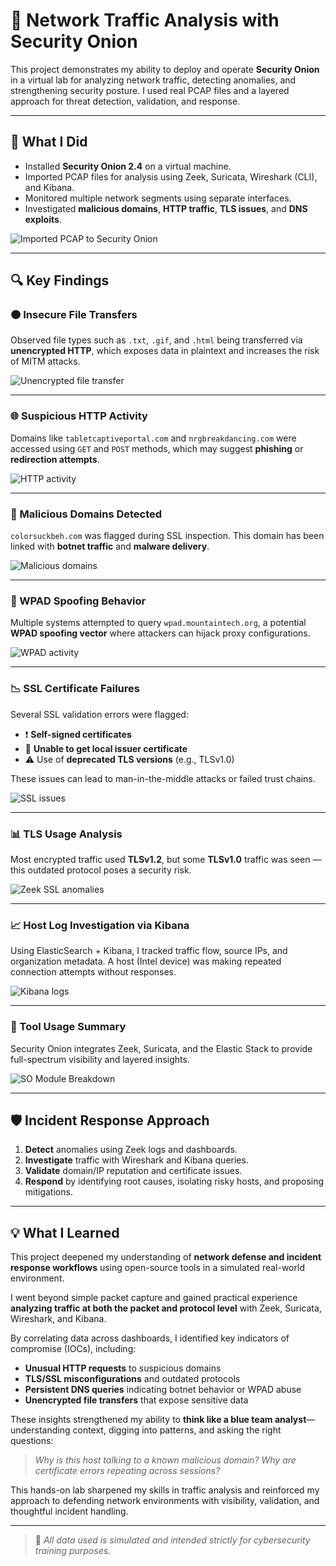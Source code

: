 # 🧅 Network Traffic Analysis with Security Onion

This project demonstrates my ability to deploy and operate **Security Onion** in a virtual lab for analyzing network traffic, detecting anomalies, and strengthening security posture. I used real PCAP files and a layered approach for threat detection, validation, and response.

---

## 📌 What I Did

- Installed **Security Onion 2.4** on a virtual machine.
- Imported PCAP files for analysis using Zeek, Suricata, Wireshark (CLI), and Kibana.
- Monitored multiple network segments using separate interfaces.
- Investigated **malicious domains**, **HTTP traffic**, **TLS issues**, and **DNS exploits**.

![Imported PCAP to Security Onion](./imported%20pcap%20to%20security%20onion.png)

---

## 🔍 Key Findings

### 🟠 Insecure File Transfers
Observed file types such as `.txt`, `.gif`, and `.html` being transferred via **unencrypted HTTP**, which exposes data in plaintext and increases the risk of MITM attacks.

![Unencrypted file transfer](./Files%20transfer%20in%20the%20clear.png)

---

### 🌐 Suspicious HTTP Activity
Domains like `tabletcaptiveportal.com` and `nrgbreakdancing.com` were accessed using `GET` and `POST` methods, which may suggest **phishing** or **redirection attempts**.

![HTTP activity](./HTTP%20attemp%20for%20insecure%20connection.png)

---

### 🧅 Malicious Domains Detected
`colorsuckbeh.com` was flagged during SSL inspection. This domain has been linked with **botnet traffic** and **malware delivery**.

![Malicious domains](./Malicious%20domains%20.png)

---

### 🛑 WPAD Spoofing Behavior
Multiple systems attempted to query `wpad.mountaintech.org`, a potential **WPAD spoofing vector** where attackers can hijack proxy configurations.

![WPAD activity](./wpad.png)

---

### 📉 SSL Certificate Failures
Several SSL validation errors were flagged:
- ❗ **Self-signed certificates**
- 🚫 **Unable to get local issuer certificate**
- ⚠️ Use of **deprecated TLS versions** (e.g., TLSv1.0)

These issues can lead to man-in-the-middle attacks or failed trust chains.

![SSL issues](./SSL%20invalid.png)

---

### 📊 TLS Usage Analysis
Most encrypted traffic used **TLSv1.2**, but some **TLSv1.0** traffic was seen — this outdated protocol poses a security risk.

![Zeek SSL anomalies](./Zeek%20TSL%20anomalies%20.png)

---

### 📈 Host Log Investigation via Kibana
Using ElasticSearch + Kibana, I tracked traffic flow, source IPs, and organization metadata. A host (Intel device) was making repeated connection attempts without responses.

![Kibana logs](./Kibana%20log%20analysis.png)

---

### 🧰 Tool Usage Summary
Security Onion integrates Zeek, Suricata, and the Elastic Stack to provide full-spectrum visibility and layered insights.

![SO Module Breakdown](./Zeek%20and%20Suricata%20detection.png)

---

## 🛡️ Incident Response Approach

1. **Detect** anomalies using Zeek logs and dashboards.
2. **Investigate** traffic with Wireshark and Kibana queries.
3. **Validate** domain/IP reputation and certificate issues.
4. **Respond** by identifying root causes, isolating risky hosts, and proposing mitigations.

---

## 💡 What I Learned

This project deepened my understanding of **network defense and incident response workflows** using open-source tools in a simulated real-world environment.

I went beyond simple packet capture and gained practical experience **analyzing traffic at both the packet and protocol level** with Zeek, Suricata, Wireshark, and Kibana.

By correlating data across dashboards, I identified key indicators of compromise (IOCs), including:
- **Unusual HTTP requests** to suspicious domains
- **TLS/SSL misconfigurations** and outdated protocols
- **Persistent DNS queries** indicating botnet behavior or WPAD abuse
- **Unencrypted file transfers** that expose sensitive data

These insights strengthened my ability to **think like a blue team analyst**—understanding context, digging into patterns, and asking the right questions:
> _Why is this host talking to a known malicious domain? Why are certificate errors repeating across sessions?_

This hands-on lab sharpened my skills in traffic analysis and reinforced my approach to defending network environments with visibility, validation, and thoughtful incident handling.

---

> 🔐 *All data used is simulated and intended strictly for cybersecurity training purposes.*
